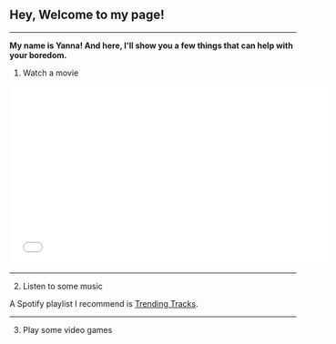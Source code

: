 <h2>Hey, Welcome to my page!</h2>

---

**My name is Yanna! And here, I'll show you a few things that can help with your boredom.**


1. Watch a movie

<iframe width="560" height="315" src=:https://www.youtube.com/watch?v=ZTv5lBU6qQ0" title="YouTube video player" frameborder="0" allow="accelerometer; autoplay; clipboard-write; encrypted-media; gyroscope; picture-in-picture" allowfullscreen></iframe>

---

2. Listen to some music

A Spotify playlist I recommend is [Trending Tracks](https://open.spotify.com/playlist/37i9dQZF1DXe3Jzj3uus9u?si=60ebbe9837c5472f).

---

3. Play some video games

